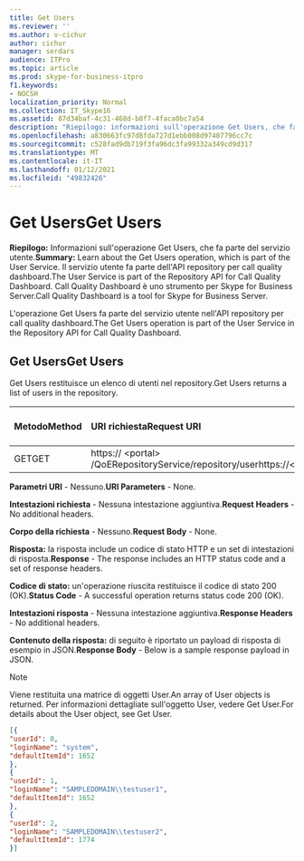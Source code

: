 ```yaml
---
title: Get Users
ms.reviewer: ''
ms.author: v-cichur
author: cichur
manager: serdars
audience: ITPro
ms.topic: article
ms.prod: skype-for-business-itpro
f1.keywords:
- NOCSH
localization_priority: Normal
ms.collection: IT_Skype16
ms.assetid: 87d34baf-4c31-468d-b8f7-4faca0bc7a54
description: "Riepilogo: informazioni sull'operazione Get Users, che fa parte del servizio utente. Il servizio utente fa parte dell'API repository per call quality dashboard. Call Quality Dashboard è uno strumento per Skype for Business Server."
ms.openlocfilehash: a830663fc97d8fda727d1ebb008d97407796cc7c
ms.sourcegitcommit: c528fad9db719f3fa96dc3fa99332a349cd9d317
ms.translationtype: MT
ms.contentlocale: it-IT
ms.lasthandoff: 01/12/2021
ms.locfileid: "49832426"
---
```

# <a name="get-users"></a><span data-ttu-id="0a70a-105">Get Users</span><span class="sxs-lookup"><span data-stu-id="0a70a-105">Get Users</span></span>
 
<span data-ttu-id="0a70a-106">**Riepilogo:** Informazioni sull'operazione Get Users, che fa parte del servizio utente.</span><span class="sxs-lookup"><span data-stu-id="0a70a-106">**Summary:** Learn about the Get Users operation, which is part of the User Service.</span></span> <span data-ttu-id="0a70a-107">Il servizio utente fa parte dell'API repository per call quality dashboard.</span><span class="sxs-lookup"><span data-stu-id="0a70a-107">The User Service is part of the Repository API for Call Quality Dashboard.</span></span> <span data-ttu-id="0a70a-108">Call Quality Dashboard è uno strumento per Skype for Business Server.</span><span class="sxs-lookup"><span data-stu-id="0a70a-108">Call Quality Dashboard is a tool for Skype for Business Server.</span></span>
  
<span data-ttu-id="0a70a-109">L'operazione Get Users fa parte del servizio utente nell'API repository per call quality dashboard.</span><span class="sxs-lookup"><span data-stu-id="0a70a-109">The Get Users operation is part of the User Service in the Repository API for Call Quality Dashboard.</span></span>
  
## <a name="get-users"></a><span data-ttu-id="0a70a-110">Get Users</span><span class="sxs-lookup"><span data-stu-id="0a70a-110">Get Users</span></span>

<span data-ttu-id="0a70a-111">Get Users restituisce un elenco di utenti nel repository.</span><span class="sxs-lookup"><span data-stu-id="0a70a-111">Get Users returns a list of users in the repository.</span></span>
  
|<span data-ttu-id="0a70a-112">**Metodo**</span><span class="sxs-lookup"><span data-stu-id="0a70a-112">**Method**</span></span>|<span data-ttu-id="0a70a-113">**URI richiesta**</span><span class="sxs-lookup"><span data-stu-id="0a70a-113">**Request URI**</span></span>|<span data-ttu-id="0a70a-114">**Versione HTTP**</span><span class="sxs-lookup"><span data-stu-id="0a70a-114">**HTTP Version**</span></span>|
|:-----|:-----|:-----|
|<span data-ttu-id="0a70a-115">GET</span><span class="sxs-lookup"><span data-stu-id="0a70a-115">GET</span></span>  <br/> |<span data-ttu-id="0a70a-116">https:// \<portal\> /QoERepositoryService/repository/user</span><span class="sxs-lookup"><span data-stu-id="0a70a-116">https://\<portal\>/QoERepositoryService/repository/user</span></span>  <br/> |<span data-ttu-id="0a70a-117">HTTP/1.1</span><span class="sxs-lookup"><span data-stu-id="0a70a-117">HTTP/1.1</span></span>  <br/> |
   
 <span data-ttu-id="0a70a-118">**Parametri URI** - Nessuno.</span><span class="sxs-lookup"><span data-stu-id="0a70a-118">**URI Parameters** - None.</span></span>
  
 <span data-ttu-id="0a70a-119">**Intestazioni richiesta** - Nessuna intestazione aggiuntiva.</span><span class="sxs-lookup"><span data-stu-id="0a70a-119">**Request Headers** - No additional headers.</span></span>
  
 <span data-ttu-id="0a70a-120">**Corpo della richiesta** - Nessuno.</span><span class="sxs-lookup"><span data-stu-id="0a70a-120">**Request Body** - None.</span></span>
  
 <span data-ttu-id="0a70a-121">**Risposta:** la risposta include un codice di stato HTTP e un set di intestazioni di risposta.</span><span class="sxs-lookup"><span data-stu-id="0a70a-121">**Response** - The response includes an HTTP status code and a set of response headers.</span></span>
  
 <span data-ttu-id="0a70a-122">**Codice di stato:** un'operazione riuscita restituisce il codice di stato 200 (OK).</span><span class="sxs-lookup"><span data-stu-id="0a70a-122">**Status Code** - A successful operation returns status code 200 (OK).</span></span>
  
 <span data-ttu-id="0a70a-123">**Intestazioni risposta** - Nessuna intestazione aggiuntiva.</span><span class="sxs-lookup"><span data-stu-id="0a70a-123">**Response Headers** - No additional headers.</span></span>
  
 <span data-ttu-id="0a70a-124">**Contenuto della risposta:** di seguito è riportato un payload di risposta di esempio in JSON.</span><span class="sxs-lookup"><span data-stu-id="0a70a-124">**Response Body** - Below is a sample response payload in JSON.</span></span>
  
> [!NOTE]
> <span data-ttu-id="0a70a-125">Viene restituita una matrice di oggetti User.</span><span class="sxs-lookup"><span data-stu-id="0a70a-125">An array of User objects is returned.</span></span> <span data-ttu-id="0a70a-126">Per informazioni dettagliate sull'oggetto User, vedere Get User.</span><span class="sxs-lookup"><span data-stu-id="0a70a-126">For details about the User object, see Get User.</span></span> 
  
```json
[{
"userId": 0,
"loginName": "system",
"defaultItemId": 1652
},
{
"userId": 1,
"loginName": "SAMPLEDOMAIN\\testuser1",
"defaultItemId": 1652
},
{
"userId": 2,
"loginName": "SAMPLEDOMAIN\\testuser2",
"defaultItemId": 1774
}]
```



